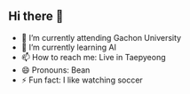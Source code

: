 ## Hi there 👋
- 🔭 I’m currently attending Gachon University
- 🌱 I’m currently learning AI
- 📫 How to reach me: Live in Taepyeong
- 😄 Pronouns: Bean
- ⚡ Fun fact: I like watching soccer
<!--
**jaebean-ai/jaebean-ai** is a ✨ _special_ ✨ repository because its `README.md` (this file) appears on your GitHub profile.

Here are some ideas to get you started:

- 🔭 I’m currently attending Gachon University
- 🌱 I’m currently learning AI
- 📫 How to reach me: Live in Taepyeong
- 😄 Pronouns: Bean
- ⚡ Fun fact: I'm not good at making AI
-->
